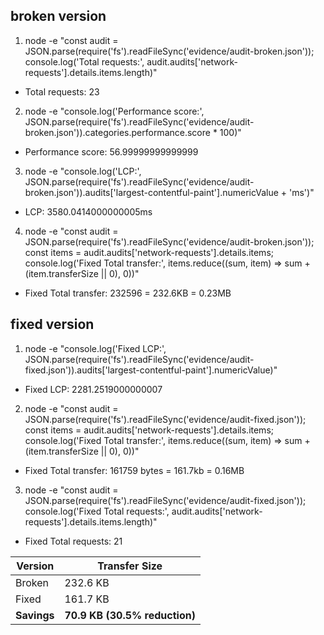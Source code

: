 ## broken version
1. node -e "const audit = JSON.parse(require('fs').readFileSync('evidence/audit-broken.json')); console.log('Total requests:', audit.audits['network-requests'].details.items.length)"
- Total requests: 23
2.  node -e "console.log('Performance score:', JSON.parse(require('fs').readFileSync('evidence/audit-broken.json')).categories.performance.score * 100)"
- Performance score: 56.99999999999999
3. node -e "console.log('LCP:', JSON.parse(require('fs').readFileSync('evidence/audit-broken.json')).audits['largest-contentful-paint'].numericValue + 'ms')"
- LCP: 3580.0414000000005ms
4. node -e "const audit = JSON.parse(require('fs').readFileSync('evidence/audit-broken.json')); const items = audit.audits['network-requests'].details.items; console.log('Fixed Total transfer:', items.reduce((sum, item) => sum + (item.transferSize || 0), 0))"
- Fixed Total transfer: 232596 = 232.6KB = 0.23MB


## fixed version
1.  node -e "console.log('Fixed LCP:', JSON.parse(require('fs').readFileSync('evidence/audit-fixed.json')).audits['largest-contentful-paint'].numericValue)"
- Fixed LCP: 2281.2519000000007
2.  node -e "const audit = JSON.parse(require('fs').readFileSync('evidence/audit-fixed.json')); const items = audit.audits['network-requests'].details.items; console.log('Fixed Total transfer:', items.reduce((sum, item) => sum + (item.transferSize || 0), 0))"
- Fixed Total transfer: 161759 bytes = 161.7kb = 0.16MB
3.  node -e "const audit = JSON.parse(require('fs').readFileSync('evidence/audit-fixed.json')); console.log('Fixed Total requests:', audit.audits['network-requests'].details.items.length)"
- Fixed Total requests: 21

| Version | Transfer Size | 
|---------|---------------|
| Broken  | 232.6 KB | 
| Fixed   | 161.7 KB |
| **Savings** | **70.9 KB (30.5% reduction)** |